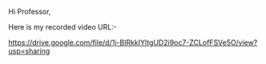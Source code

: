 Hi Professor,


Here is my recorded video URL:- 


https://drive.google.com/file/d/1j-BIRkkIYltgUD2i9oc7-ZCLofFSVe5O/view?usp=sharing

